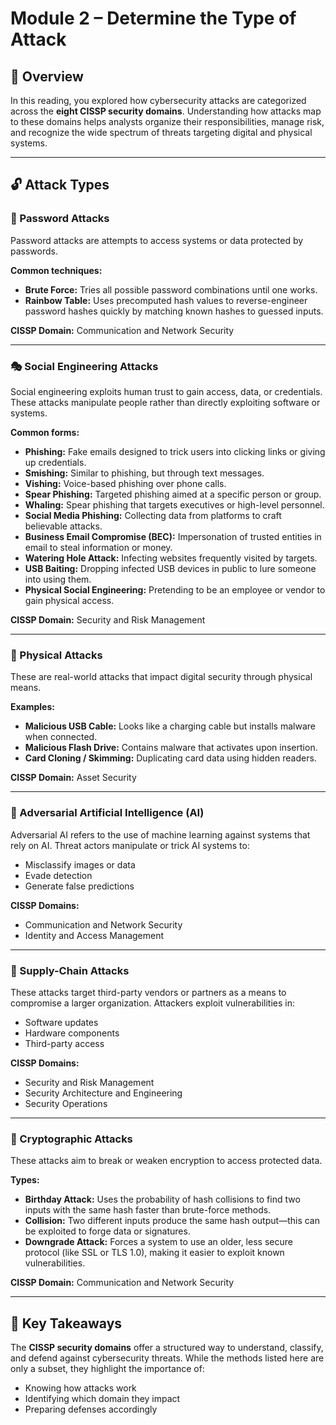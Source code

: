 # Module 2 – Determine the Type of Attack

## 🧠 Overview

In this reading, you explored how cybersecurity attacks are categorized across the **eight CISSP security domains**. Understanding how attacks map to these domains helps analysts organize their responsibilities, manage risk, and recognize the wide spectrum of threats targeting digital and physical systems.

---

## 🔓 Attack Types

### 🔑 Password Attacks

Password attacks are attempts to access systems or data protected by passwords.

**Common techniques:**
- **Brute Force:** Tries all possible password combinations until one works.
- **Rainbow Table:** Uses precomputed hash values to reverse-engineer password hashes quickly by matching known hashes to guessed inputs.

**CISSP Domain:** Communication and Network Security

---

### 🎭 Social Engineering Attacks

Social engineering exploits human trust to gain access, data, or credentials. These attacks manipulate people rather than directly exploiting software or systems.

**Common forms:**
- **Phishing:** Fake emails designed to trick users into clicking links or giving up credentials.
- **Smishing:** Similar to phishing, but through text messages.
- **Vishing:** Voice-based phishing over phone calls.
- **Spear Phishing:** Targeted phishing aimed at a specific person or group.
- **Whaling:** Spear phishing that targets executives or high-level personnel.
- **Social Media Phishing:** Collecting data from platforms to craft believable attacks.
- **Business Email Compromise (BEC):** Impersonation of trusted entities in email to steal information or money.
- **Watering Hole Attack:** Infecting websites frequently visited by targets.
- **USB Baiting:** Dropping infected USB devices in public to lure someone into using them.
- **Physical Social Engineering:** Pretending to be an employee or vendor to gain physical access.

**CISSP Domain:** Security and Risk Management

---

### 🏢 Physical Attacks

These are real-world attacks that impact digital security through physical means.

**Examples:**
- **Malicious USB Cable:** Looks like a charging cable but installs malware when connected.
- **Malicious Flash Drive:** Contains malware that activates upon insertion.
- **Card Cloning / Skimming:** Duplicating card data using hidden readers.

**CISSP Domain:** Asset Security

---

### 🧠 Adversarial Artificial Intelligence (AI)

Adversarial AI refers to the use of machine learning against systems that rely on AI. Threat actors manipulate or trick AI systems to:
- Misclassify images or data
- Evade detection
- Generate false predictions

**CISSP Domains:** 
- Communication and Network Security  
- Identity and Access Management

---

### 🔄 Supply-Chain Attacks

These attacks target third-party vendors or partners as a means to compromise a larger organization. Attackers exploit vulnerabilities in:
- Software updates
- Hardware components
- Third-party access

**CISSP Domains:** 
- Security and Risk Management  
- Security Architecture and Engineering  
- Security Operations

---

### 🔐 Cryptographic Attacks

These attacks aim to break or weaken encryption to access protected data.

**Types:**
- **Birthday Attack:** Uses the probability of hash collisions to find two inputs with the same hash faster than brute-force methods.
- **Collision:** Two different inputs produce the same hash output—this can be exploited to forge data or signatures.
- **Downgrade Attack:** Forces a system to use an older, less secure protocol (like SSL or TLS 1.0), making it easier to exploit known vulnerabilities.

**CISSP Domain:** Communication and Network Security

---

## 🧭 Key Takeaways

The **CISSP security domains** offer a structured way to understand, classify, and defend against cybersecurity threats. While the methods listed here are only a subset, they highlight the importance of:
- Knowing how attacks work
- Identifying which domain they impact
- Preparing defenses accordingly
 

